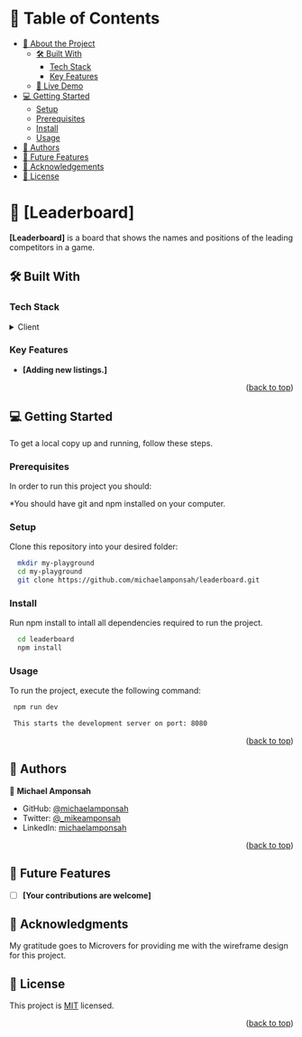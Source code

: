 
# 📗 Table of Contents

- [📖 About the Project](#about-project)
  - [🛠 Built With](#built-with)
    - [Tech Stack](#tech-stack)
    - [Key Features](#key-features)
  - [🚀 Live Demo](#live-demo)
- [💻 Getting Started](#getting-started)
  - [Setup](#setup)
  - [Prerequisites](#prerequisites)
  - [Install](#install)
  - [Usage](#usage)
- [👥 Authors](#authors)
- [🔭 Future Features](#future-features)
- [🙏 Acknowledgements](#acknowledgements)
- [📝 License](#license)

# 📖 [Leaderboard] <a name=""></a>


**[Leaderboard]** is a board that shows the names and positions of the leading competitors in a game.

## 🛠 Built With <a name="HTML, CSS & JavaScript"></a>

### Tech Stack <a name="tech-stack"></a>

<details>
  <summary>Client</summary>
  <ul>
    <li><a href="#">HTML</a></li>
    <li><a href="#">CSS</a></li>
    <li><a href="#">JavaScript</a></li>
  </ul>
</details>

### Key Features <a name="key-features"></a>


- **[Adding new listings.]**

<p align="right">(<a href="#readme-top">back to top</a>)</p>


<!-- ## 🚀 Live Demo <a name="live-demo"></a>


- You may see a live demo [here](https://michaelamponsah.github.io/todo-app/dist)

<p align="right">(<a href="#readme-top">back to top</a>)</p> -->


## 💻 Getting Started <a name="getting-started"></a>


To get a local copy up and running, follow these steps.

### Prerequisites

In order to run this project you should:

*You should have git and npm installed on your computer.


### Setup

Clone this repository into your desired folder:



```sh
  mkdir my-playground
  cd my-playground
  git clone https://github.com/michaelamponsah/leaderboard.git
```


### Install

Run npm install to intall all dependencies required to run the project.


```sh
  cd leaderboard
  npm install
```


### Usage

To run the project, execute the following command:


```sh
 npm run dev

 This starts the development server on port: 8080
```


<p align="right">(<a href="#readme-top">back to top</a>)</p>


## 👥 Authors <a name="authors"></a>


👤 **Michael Amponsah**

- GitHub: [@michaelamponsah](https://github.com/michaelamponsah)
- Twitter: [@_mikeamponsah](https://twitter.com/_mikeamponsah)
- LinkedIn: [michaelamponsah](https://linkedin.com/in/mikeamponsah)



<p align="right">(<a href="#readme-top">back to top</a>)</p>


## 🔭 Future Features <a name="future-features"></a>


- [ ] **[Your contributions are welcome]**


## 🙏 Acknowledgments <a name="acknowledgements"></a>


My gratitude goes to Microvers for providing me with the wireframe design for this project.


## 📝 License <a name="license"></a>

This project is [MIT](./LICENCE.md) licensed.

<p align="right">(<a href="#readme-top">back to top</a>)</p>
